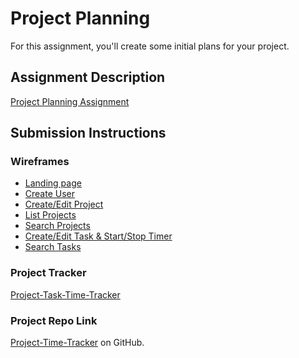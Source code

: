 # Project Planning
For this assignment, you'll create some initial plans for your project.

## Assignment Description
[Project Planning Assignment](https://education.launchcode.org/liftoff/modules/assignments/project-planning)

## Submission Instructions

### Wireframes

* [Landing page](https://github.com/elseesea/liftoff-assignments/blob/master/P3-Project_Planning/IMG_20210126_175717218.jpg)
* [Create User](https://github.com/elseesea/liftoff-assignments/blob/master/P3-Project_Planning/IMG_20210126_175726375.jpg)
* [Create/Edit Project](https://github.com/elseesea/liftoff-assignments/blob/master/P3-Project_Planning/IMG_20210126_175747150.jpg)
* [List Projects](https://github.com/elseesea/liftoff-assignments/blob/master/P3-Project_Planning/IMG_20210126_175758619.jpg)
* [Search Projects](https://github.com/elseesea/liftoff-assignments/blob/master/P3-Project_Planning/IMG_20210126_175847374.jpg)
* [Create/Edit Task & Start/Stop Timer](https://github.com/elseesea/liftoff-assignments/blob/master/P3-Project_Planning/IMG_20210126_175855858.jpg)
* [Search Tasks](https://github.com/elseesea/liftoff-assignments/blob/master/P3-Project_Planning/IMG_20210126_175905072.jpg)

### Project Tracker

[Project-Task-Time-Tracker](https://trello.com/b/T0U4582q/project-task-time-tracker)

### Project Repo Link

[Project-Time-Tracker](https://github.com/elseesea/project-time-tracker) on GitHub.
